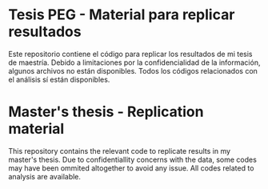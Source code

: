 # Tesis PEG - Material para replicar resultados

Este repositorio contiene el código para replicar los resultados de mi tesis de maestría. Debido a limitaciones por la confidencialidad de la información, algunos archivos no están disponibles. Todos los códigos relacionados con el análisis sí están disponibles.

# Master's thesis  - Replication material

This repository contains the relevant code to replicate results in my master's thesis. Due to confidentiallity concerns with the data, some codes may have been ommited altogether to avoid any issue. All codes related to analysis are available. 
